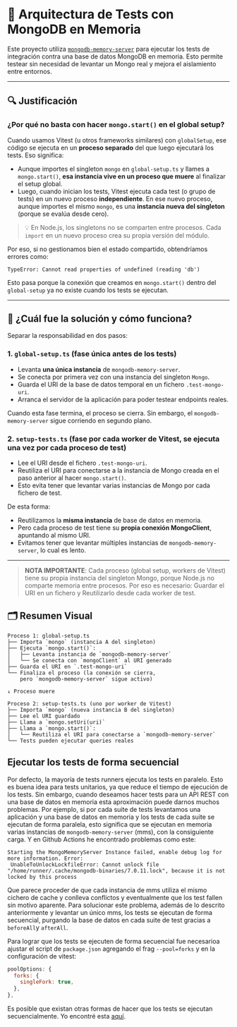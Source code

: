 # 🧪 Arquitectura de Tests con MongoDB en Memoria

Este proyecto utiliza [`mongodb-memory-server`](https://github.com/nodkz/mongodb-memory-server) para ejecutar los tests de integración contra una base de datos MongoDB en memoria. Esto permite testear sin necesidad de levantar un Mongo real y mejora el aislamiento entre entornos.

---

## 🔍 Justificación

### ¿Por qué no basta con hacer `mongo.start()` en el global setup?

Cuando usamos Vitest (u otros frameworks similares) con `globalSetup`, ese código se ejecuta en un **proceso separado** del que luego ejecutará los tests. Eso significa:

- Aunque importes el singleton `mongo` en `global-setup.ts` y llames a `mongo.start()`, **esa instancia vive en un proceso que muere** al finalizar el setup global.
- Luego, cuando inician los tests, Vitest ejecuta cada test (o grupo de tests) en un nuevo proceso **independiente**. En ese nuevo proceso, aunque importes el mismo `mongo`, es una **instancia nueva del singleton** (porque se evalúa desde cero).

> 💡 En Node.js, los singletons no se comparten entre procesos. Cada `import` en un nuevo proceso crea su propia versión del módulo.

Por eso, si no gestionamos bien el estado compartido, obtendríamos errores como:

```
TypeError: Cannot read properties of undefined (reading 'db')
```

Esto pasa porque la conexión que creamos en `mongo.start()` dentro del `global-setup` ya no existe cuando los tests se ejecutan.

---

## 🧠 ¿Cuál fue la solución y cómo funciona?

Separar la responsabilidad en dos pasos:

### 1. `global-setup.ts` (fase única antes de los tests)
- Levanta **una única instancia** de `mongodb-memory-server`.
- Se conecta por primera vez con una instancia del singleton `Mongo`.
- Guarda el URI de la base de datos temporal en un fichero `.test-mongo-uri`.
- Arranca el servidor de la aplicación para poder testear endpoints reales.

Cuando esta fase termina, el proceso se cierra. Sin embargo, el `mongodb-memory-server` sigue corriendo en segundo plano.

### 2. `setup-tests.ts` (fase por cada worker de Vitest, se ejecuta una vez por cada proceso de test)
- Lee el URI desde el fichero `.test-mongo-uri`.
- Reutiliza el URI para conectarse a la instancia de Mongo creada en el paso anterior al hacer `mongo.start()`.
- Esto evita tener que levantar varias instancias de Mongo por cada fichero de test.

De esta forma:
- Reutilizamos la **misma instancia** de base de datos en memoria.
- Pero cada proceso de test tiene su **propia conexión MongoClient**, apuntando al mismo URI.
- Evitamos tener que levantar múltiples instancias de `mongodb-memory-server`, lo cual es lento.

---

>**NOTA IMPORTANTE**: Cada proceso (global setup, workers de Vitest) tiene su propia instancia del singleton Mongo, porque Node.js no comparte memoria entre procesos. Por eso es necesario: Guardar el URI en un fichero y Reutilizarlo desde cada worker de test.

## 🗂️ Resumen Visual

```text
Proceso 1: global-setup.ts
├── Importa `mongo` (instancia A del singleton)
├── Ejecuta `mongo.start()`:
│   ├── Levanta instancia de `mongodb-memory-server`
│   └── Se conecta con `mongoClient` al URI generado
├── Guarda el URI en `.test-mongo-uri`
└── Finaliza el proceso (la conexión se cierra,
    pero `mongodb-memory-server` sigue activo)

↓ Proceso muere

Proceso 2: setup-tests.ts (uno por worker de Vitest)
├── Importa `mongo` (nueva instancia B del singleton)
├── Lee el URI guardado
├── Llama a `mongo.setUri(uri)`
├── Llama a `mongo.start()`:
│   └── Reutiliza el URI para conectarse a `mongodb-memory-server`
└── Tests pueden ejecutar queries reales
```

## Ejecutar los tests de forma secuencial

Por defecto, la mayoría de tests runners ejecuta los tests en paralelo. Esto es buena idea para tests unitarios, ya que reduce el tiempo de ejecución de los tests. Sin embargo, cuando deseamos hacer tests para un API REST con una base de datos en memoria esta aproximación puede darnos muchos problemas. Por ejemplo, si por cada suite de tests levantamos una aplicación y una base de datos en memoria y los tests de cada suite se ejecutan de forma paralela, esto significa que se ejecutan en memoria varias instancias de `mongodb-memory-server` (mms), con la consiguiente carga. Y en Github Actions he encontrado problemas como este:

```
Starting the MongoMemoryServer Instance failed, enable debug log for more information. Error:
 UnableToUnlockLockfileError: Cannot unlock file "/home/runner/.cache/mongodb-binaries/7.0.11.lock", because it is not locked by this process
```

Que parece proceder de que cada instancia de mms utiliza el mismo cichero de cache y conlleva conflictos y eventualmente que los test fallen sin motivo aparente.
Para solucionar este problema, además de lo descrito anteriormente y levantar un único mms, los tests se ejecutan de forma secuencial, purgando la base de datos en cada suite de test gracias a `beforeAll`y `afterAll`.

Para lograr que los tests se ejecuten de forma secuencial fue necesarioa ajustar el script de `package.json` agregando el frag `--pool=forks` y en la configuración de vitest:

```js
poolOptions: {
  forks: {
    singleFork: true,
  },
},
```

Es posible que existan otras formas de hacer que los tests se ejecutan secuencialmente. Yo encontré esta [aquí](https://adequatica.medium.com/api-testing-with-vitest-391697942527).
